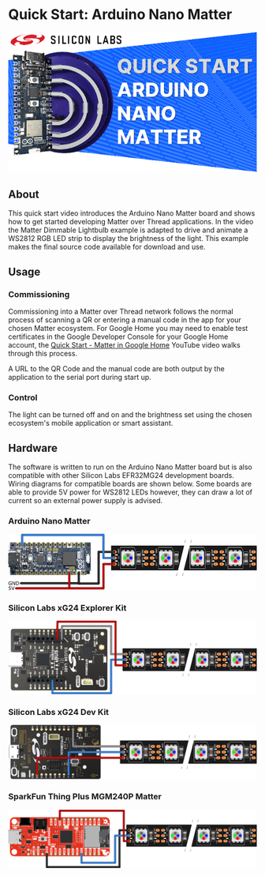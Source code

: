 # Quick Start: Arduino Nano Matter

![thumb](images/thumb.png)

## About

This quick start video introduces the Arduino Nano Matter board and shows how to get started developing Matter over Thread applications. In the video the Matter Dimmable Lightbulb example is adapted to drive and animate a WS2812 RGB LED strip to display the brightness of the light. This example makes the final source code available for download and use.

## Usage

### Commissioning

Commissioning into a Matter over Thread network follows the normal process of scanning a QR or entering a manual code in the app for your chosen Matter ecosystem. For Google Home you may need to enable test certificates in the Google Developer Console for your Google Home account, the [Quick Start - Matter in Google Home](https://youtu.be/R_kpSO7PtUo) YouTube video walks through this process.

A URL to the QR Code and the manual code are both output by the application to the serial port during start up. 

### Control

The light can be turned off and on and the brightness set using the chosen ecosystem's mobile application or smart assistant.

## Hardware

The software is written to run on the Arduino Nano Matter board but is also compatible with other Silicon Labs EFR32MG24 development boards. Wiring diagrams for compatible boards are shown below. Some boards are able to provide 5V power for WS2812 LEDs however, they can draw a lot of current so an external power supply is advised. 

### Arduino Nano Matter

![Wiring-Nano](images/Wiring-Nano.png)

### Silicon Labs xG24 Explorer Kit

![Wiring-Explorer](images/Wiring-Explorer.png)

### Silicon Labs xG24 Dev Kit

![Wiring-Dev](images/Wiring-Dev.png)

### SparkFun Thing Plus MGM240P Matter

![Wiring-SF](images/Wiring-SF.png)
